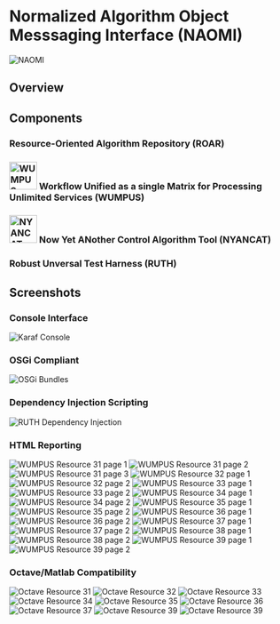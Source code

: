 # Normalized Algorithm Object Messsaging Interface (NAOMI)

![NAOMI](https://raw.github.com/radiganm/naomi/master/documentation/src/images/naomi.jpg)

## Overview

## Components

### Resource-Oriented Algorithm Repository (ROAR)

### <img src="https://raw.github.com/radiganm/naomi/master/documentation/src/images/wumpus.jpg" height="50px" width="50px" alt="WUMPUS"/>  Workflow Unified as a single Matrix for Processing Unlimited Services (WUMPUS)

### <img src="https://raw.github.com/radiganm/naomi/master/documentation/src/images/nyancat.png" height="50px" width="50px" alt="NYANCAT"/>  Now Yet ANother Control Algorithm Tool (NYANCAT)

### Robust Unversal Test Harness (RUTH)

## Screenshots

### Console Interface
![Karaf Console](https://raw.github.com/radiganm/naomi/master/screenshots/naomi-karaf-console.png "Karaf Console")

### OSGi Compliant
![OSGi Bundles](https://raw.github.com/radiganm/naomi/master/screenshots/naomi-osgi-bundles.png "OSGi Bundles")

### Dependency Injection Scripting
![RUTH Dependency Injection](https://raw.github.com/radiganm/naomi/master/screenshots/ruth-dependency-injection.png "RUTH Dependency Injection")

### HTML Reporting

![WUMPUS Resource 31 page 1](https://raw.github.com/radiganm/naomi/master/screenshots/roar-wumpus-resource-p31-page1.png "RESTful HTML WUMPUS Resource 31 (page 1 of 3)")
![WUMPUS Resource 31 page 2](https://raw.github.com/radiganm/naomi/master/screenshots/roar-wumpus-resource-p31-page2.png "RESTful HTML WUMPUS Resource 31 (page 2 of 3)")
![WUMPUS Resource 31 page 3](https://raw.github.com/radiganm/naomi/master/screenshots/roar-wumpus-resource-p31-page3.png "RESTful HTML WUMPUS Resource 31 (page 3 of 3)")
![WUMPUS Resource 32 page 1](https://raw.github.com/radiganm/naomi/master/screenshots/roar-wumpus-resource-p32-page1.png "RESTful HTML WUMPUS Resource 32 (page 1 of 3)")
![WUMPUS Resource 32 page 2](https://raw.github.com/radiganm/naomi/master/screenshots/roar-wumpus-resource-p32-page2.png "RESTful HTML WUMPUS Resource 32 (page 2 of 3)")
![WUMPUS Resource 33 page 1](https://raw.github.com/radiganm/naomi/master/screenshots/roar-wumpus-resource-p33-page1.png "RESTful HTML WUMPUS Resource 33 (page 1 of 3)")
![WUMPUS Resource 33 page 2](https://raw.github.com/radiganm/naomi/master/screenshots/roar-wumpus-resource-p33-page2.png "RESTful HTML WUMPUS Resource 33 (page 2 of 3)")
![WUMPUS Resource 34 page 1](https://raw.github.com/radiganm/naomi/master/screenshots/roar-wumpus-resource-p34-page1.png "RESTful HTML WUMPUS Resource 34 (page 1 of 3)")
![WUMPUS Resource 34 page 2](https://raw.github.com/radiganm/naomi/master/screenshots/roar-wumpus-resource-p34-page2.png "RESTful HTML WUMPUS Resource 34 (page 2 of 3)")
![WUMPUS Resource 35 page 1](https://raw.github.com/radiganm/naomi/master/screenshots/roar-wumpus-resource-p35-page1.png "RESTful HTML WUMPUS Resource 35 (page 1 of 3)")
![WUMPUS Resource 35 page 2](https://raw.github.com/radiganm/naomi/master/screenshots/roar-wumpus-resource-p35-page2.png "RESTful HTML WUMPUS Resource 35 (page 2 of 3)")
![WUMPUS Resource 36 page 1](https://raw.github.com/radiganm/naomi/master/screenshots/roar-wumpus-resource-p36-page1.png "RESTful HTML WUMPUS Resource 36 (page 1 of 3)")
![WUMPUS Resource 36 page 2](https://raw.github.com/radiganm/naomi/master/screenshots/roar-wumpus-resource-p36-page2.png "RESTful HTML WUMPUS Resource 36 (page 2 of 3)")
![WUMPUS Resource 37 page 1](https://raw.github.com/radiganm/naomi/master/screenshots/roar-wumpus-resource-p37-page1.png "RESTful HTML WUMPUS Resource 37 (page 1 of 3)")
![WUMPUS Resource 37 page 2](https://raw.github.com/radiganm/naomi/master/screenshots/roar-wumpus-resource-p37-page2.png "RESTful HTML WUMPUS Resource 37 (page 2 of 3)")
![WUMPUS Resource 38 page 1](https://raw.github.com/radiganm/naomi/master/screenshots/roar-wumpus-resource-p38-page1.png "RESTful HTML WUMPUS Resource 38 (page 1 of 3)")
![WUMPUS Resource 38 page 2](https://raw.github.com/radiganm/naomi/master/screenshots/roar-wumpus-resource-p38-page2.png "RESTful HTML WUMPUS Resource 38 (page 2 of 3)")
![WUMPUS Resource 39 page 1](https://raw.github.com/radiganm/naomi/master/screenshots/roar-wumpus-resource-p39-page1.png "RESTful HTML WUMPUS Resource 39 (page 1 of 3)")
![WUMPUS Resource 39 page 2](https://raw.github.com/radiganm/naomi/master/screenshots/roar-wumpus-resource-p39-page2.png "RESTful HTML WUMPUS Resource 39 (page 2 of 3)")

### Octave/Matlab Compatibility
![Octave Resource 31](https://raw.github.com/radiganm/naomi/master/screenshots/roar-octave-resource-p31.png "RESTful Octave Resource 31")
![Octave Resource 32](https://raw.github.com/radiganm/naomi/master/screenshots/roar-octave-resource-p32.png "RESTful Octave Resource 32")
![Octave Resource 33](https://raw.github.com/radiganm/naomi/master/screenshots/roar-octave-resource-p33.png "RESTful Octave Resource 33")
![Octave Resource 34](https://raw.github.com/radiganm/naomi/master/screenshots/roar-octave-resource-p34.png "RESTful Octave Resource 34")
![Octave Resource 35](https://raw.github.com/radiganm/naomi/master/screenshots/roar-octave-resource-p35.png "RESTful Octave Resource 35")
![Octave Resource 36](https://raw.github.com/radiganm/naomi/master/screenshots/roar-octave-resource-p36.png "RESTful Octave Resource 36")
![Octave Resource 37](https://raw.github.com/radiganm/naomi/master/screenshots/roar-octave-resource-p37.png "RESTful Octave Resource 37")
![Octave Resource 39](https://raw.github.com/radiganm/naomi/master/screenshots/roar-octave-resource-p38.png "RESTful Octave Resource 38")
![Octave Resource 39](https://raw.github.com/radiganm/naomi/master/screenshots/roar-octave-resource-p39.png "RESTful Octave Resource 39")

